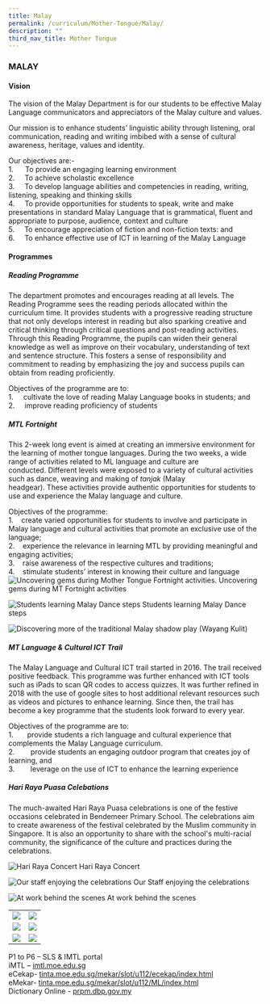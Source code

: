 ```yaml
---
title: Malay
permalink: /curriculum/Mother-Tongue/Malay/
description: ""
third_nav_title: Mother Tongue
---
```

### MALAY

#### Vision

The vision of the Malay Department is for our students to be effective Malay Language communicators and appreciators of the Malay culture and values.

Our mission is to enhance students’ linguistic ability through listening, oral communication, reading and writing imbibed with a sense of cultural awareness, heritage, values and identity.

Our objectives are:- <br>
1\.      To provide an engaging learning environment <br>
2.     To achieve scholastic excellence <br>
3.     To develop language abilities and competencies in reading, writing, listening, speaking and thinking skills <br>
4.     To provide opportunities for students to speak, write and make presentations in standard Malay Language that is grammatical, fluent and appropriate to purpose, audience, context and culture <br>
5.     To encourage appreciation of fiction and non-fiction texts: and <br>
6.     To enhance effective use of ICT in learning of the Malay Language

#### Programmes

##### Reading Programme 

The department promotes and encourages reading at all levels. The Reading Programme sees the reading periods allocated within the curriculum time. It provides students with a progressive reading structure that not only develops interest in reading but also sparking creative and critical thinking through critical questions and post-reading activities. Through this Reading Programme, the pupils can widen their general knowledge as well as improve on their vocabulary, understanding of text and sentence structure. This fosters a sense of responsibility and commitment to reading by emphasizing the joy and success pupils can obtain from reading proficiently.

Objectives of the programme are to: <br>
1\.     cultivate the love of reading Malay Language books in students; and <br>
2.     improve reading proficiency of students



##### MTL Fortnight

This 2-week long event is aimed at creating an immersive environment for the learning of mother tongue languages. During the two weeks, a wide range of activities related to ML language and culture are conducted. Different levels were exposed to a variety of cultural activities such as dance, weaving and making of _tanjak_ (Malay headgear). These activities provide authentic opportunities for students to use and experience the Malay  language and culture.  

Objectives of the programme: <br>
1\.    create varied opportunities for students to involve and participate in Malay language and cultural activities that promote an exclusive use of the language; <br>
2.    experience the relevance in learning MTL by providing meaningful and engaging activities; <br>
3.    raise awareness of the respective cultures and traditions; <br>
4.    stimulate students’ interest in knowing their culture and language
![Uncovering gems during Mother Tongue Fortnight activities.](/images/Malay%20dept%201.jpg)
Uncovering gems during MT Fortnight activities

![Students learning Malay Dance steps](/images/Malay%20dept%202.jpg)
Students learning Malay Dance steps

![Discovering more of the traditional Malay shadow play (Wayang Kulit)](/images/Malay%20dept%203.jpg)

##### MT Language & Cultural ICT Trail

The Malay Language and Cultural ICT trail started in 2016. The trail received positive feedback. This programme was further enhanced with ICT tools such as iPads to scan QR codes to access quizzes.  It was further refined in 2018 with the use of google sites to host additional relevant resources such as videos and pictures to enhance learning.  Since then, the trail has become a key programme that the students look forward to every year.

Objectives of the programme are to: <br>
1\.       provide students a rich language and cultural experience that complements the Malay Language curriculum. <br>
2.        provide students an engaging outdoor program that creates joy of learning, and  <br>
3.        leverage on the use of ICT to enhance the learning experience

##### **Hari Raya Puasa Celebations**

The much-awaited Hari Raya Puasa celebrations is one of the festive occasions celebrated in Bendemeer Primary School. The celebrations aim to create awareness of the festival celebrated by the Muslim community in Singapore. It is also an opportunity to share with the school's multi-racial community, the significance of the culture and practices during the celebrations.

![Hari Raya Concert](/images/HariRaya4.jpg)
                      Hari Raya Concert
										
![Our staff enjoying the celebrations](/images/hariraya5.jpg)										Our Staff enjoying the celebrations
										
![At work behind the scenes](/images/malaydept4.jpg)				At work behind the scenes
<table>
	<tr>
		<td>
			<img src="/images/2%20(17).jpg" />
		</td>
		<td>
			<img src="/images/3%20(13).jpg"/> 
		</td>
	</tr>
	<tr>
		<td>
			<img src="/images/4%20(10).jpg"/>
		</td>
		<td>
			<img src="/images/5%20(9).jpg"/>
		</td>
	</tr>
	<tr>
		<td>
			<img src="/images/6%20(8).jpg"/>
		</td>
		<td>
			<img src="/images/7%20(5).jpg"/>
		</td>
	</tr>
</table>


P1 to P6 – SLS & IMTL portal  <br>
iMTL – [imtl.moe.edu.sg](http://www.imtl.sg/)<br>
eCekap- [tinta.moe.edu.sg/mekar/slot/u112/ecekap/index.html](https://tinta.moe.edu.sg/mekar/slot/u112/ecekap/index.html) <br>
eMekar- [tinta.moe.edu.sg/mekar/slot/u112/ML/index.html](https://tinta.moe.edu.sg/mekar/slot/u112/ML/index.html) <br>
Dictionary Online - [prpm.dbp.gov.my](http://prpm.dbp.gov.my/)
